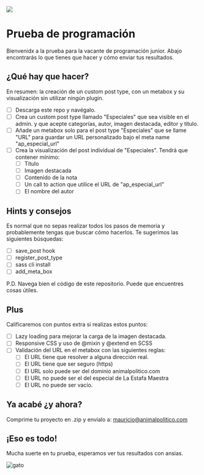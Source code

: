 ![](https://www.animalpolitico.com/wp-content/uploads/2019/01/Recurso-2@7x-e1547504167570.png)
# Prueba de programación
Bienvenidx a la prueba para la vacante de programación junior. Abajo encontrarás lo que tienes que hacer y cómo enviar tus resultados.
## ¿Qué hay que hacer?
En resumen: la creación de un custom post type, con un metabox y su visualización sin utilizar ningún plugin.

 - [ ] Descarga este repo y navégalo.
 - [ ] Crea un custom post type llamado "Especiales" que sea visible en el admin. y que acepte categorías, autor, imagen destacada, editor y título.
 - [ ] Añade un metabox solo para el post type "Especiales" que se llame "URL"  para guardar un URL personalizado bajo el meta name "ap_especial_url"
 - [ ] Crea la visualización del post individual de "Especiales". Tendrá que contener mínimo:
	 - [ ] Título
	 - [ ] Imagen destacada
	 - [ ] Contenido de la nota
	 - [ ] Un call to action que utilice el URL de "ap_especial_url"
	 - [ ] El nombre del autor

## Hints y consejos
Es normal que no sepas realizar todos los pasos de memoria y probablemente tengas que buscar cómo hacerlos. Te sugerimos las siguientes búsquedas:

 - [ ] save_post hook
 - [ ] register_post_type
 - [ ] sass cli install
 - [ ] add_meta_box

P.D. Navega bien el código de este repositorio. Puede que encuentres cosas útiles.

## Plus
Calificaremos con puntos extra si realizas estos puntos:

 - [ ] Lazy loading para mejorar la carga de la imagen destacada.
 - [ ] Responsive CSS y uso de @mixin y @extend en SCSS
 - [ ] Validación del URL en el metabox con las siguientes reglas:
	 - [ ] El URL tiene que resolver a alguna dirección real.
	 - [ ] El URL tiene que ser seguro (https)
	 - [ ] El URL solo puede ser del dominio animalpolitico.com
	 - [ ] El URL no puede ser el del especial de La Estafa Maestra
	 - [ ] El URL no puede ser vacío.

## Ya acabé ¿y ahora?
Comprime tu proyecto en .zip y envíalo a: mauricio@animalpolitico.com

## ¡Eso es todo!
Mucha suerte en tu prueba, esperamos ver tus resultados con ansias.

![gato](https://media.giphy.com/media/JIX9t2j0ZTN9S/giphy.gif)
